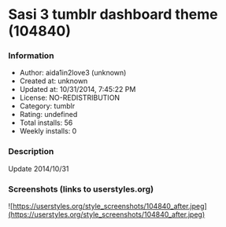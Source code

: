 # Sasi 3 tumblr dashboard theme (104840)

### Information
- Author: aida1in2love3 (unknown)
- Created at: unknown
- Updated at: 10/31/2014, 7:45:22 PM
- License: NO-REDISTRIBUTION
- Category: tumblr
- Rating: undefined
- Total installs: 56
- Weekly installs: 0


### Description
Update 2014/10/31


### Screenshots (links to userstyles.org)
![https://userstyles.org/style_screenshots/104840_after.jpeg](https://userstyles.org/style_screenshots/104840_after.jpeg)


